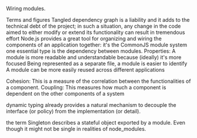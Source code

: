 Wiring modules.

Terms and figures
Tangled dependency graph is a liability and it adds to the technical debt of the project; in such a situation, any change in the code aimed to either modify or extend its functionality can result in tremendous effort
Node.js provides a great tool for organizing and wiring the components of an application together: it's the CommonJS module system
one essential type is the dependency between modules. Properties:
A module is more readable and understandable because (ideally) it's more focused
Being represented as a separate file, a module is easier to identify A module can be more easily reused across different applications

Cohesion: This is a measure of the correlation between the functionalities of a component.
Coupling: This measures how much a component is dependent on the other components of a system

dynamic typing already provides a natural mechanism to decouple the interface (or policy) from the implementation (or detail).

the term Singleton  describes a stateful object exported by a module. Even though it might not be single in realities of node_modules.
